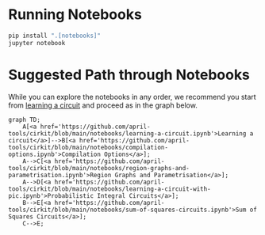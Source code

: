 # Running Notebooks


```bash
pip install ".[notebooks]"
jupyter notebook
```


# Suggested Path through Notebooks


While you can explore the notebooks in any order, we recommend you start from [learning a circuit](learning-a-circuit.ipynb) and proceed as in the graph below.

```mermaid
graph TD;
    A[<a href='https://github.com/april-tools/cirkit/blob/main/notebooks/learning-a-circuit.ipynb'>Learning a circuit</a>]-->B[<a href='https://github.com/april-tools/cirkit/blob/main/notebooks/compilation-options.ipynb'>Compilation Options</a>];
    A-->C[<a href='https://github.com/april-tools/cirkit/blob/main/notebooks/region-graphs-and-parametrisation.ipynb'>Region Graphs and Parametrisation</a>];
    A-->D[<a href='https://github.com/april-tools/cirkit/blob/main/notebooks/learning-a-circuit-with-pic.ipynb'>Probabilistic Integral Circuits</a>];
    B-->E[<a href='https://github.com/april-tools/cirkit/blob/main/notebooks/sum-of-squares-circuits.ipynb'>Sum of Squares Circuits</a>];
    C-->E;
```

